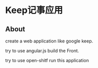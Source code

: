 Keep记事应用
============

## About

create a web application like google keep.

try to use angular.js build the Front.

try to use open-shitf run this application




